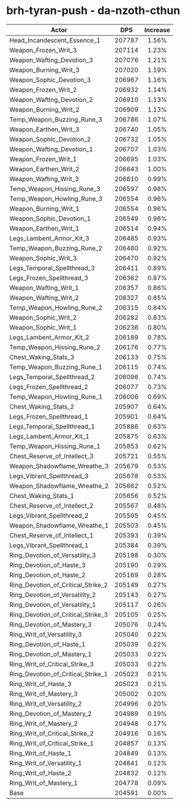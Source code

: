 # brh-tyran-push - da-nzoth-cthun
| Actor | DPS | Increase |
|---|:---:|:---:|
|Head_Incandescent_Essence_1|207787|1.56%|
|Weapon_Frozen_Writ_3|207114|1.23%|
|Weapon_Wafting_Devotion_3|207076|1.21%|
|Weapon_Burning_Writ_3|207020|1.19%|
|Weapon_Sophic_Devotion_3|206967|1.16%|
|Weapon_Frozen_Writ_2|206932|1.14%|
|Weapon_Wafting_Devotion_2|206910|1.13%|
|Weapon_Burning_Writ_2|206909|1.13%|
|Temp_Weapon_Buzzing_Rune_3|206786|1.07%|
|Weapon_Earthen_Writ_3|206740|1.05%|
|Weapon_Sophic_Devotion_2|206732|1.05%|
|Weapon_Wafting_Devotion_1|206707|1.03%|
|Weapon_Frozen_Writ_1|206695|1.03%|
|Weapon_Earthen_Writ_2|206643|1.00%|
|Weapon_Wafting_Writ_3|206610|0.99%|
|Temp_Weapon_Hissing_Rune_3|206597|0.98%|
|Temp_Weapon_Howling_Rune_3|206554|0.96%|
|Weapon_Burning_Writ_1|206554|0.96%|
|Weapon_Sophic_Devotion_1|206549|0.96%|
|Weapon_Earthen_Writ_1|206514|0.94%|
|Legs_Lambent_Armor_Kit_3|206485|0.93%|
|Temp_Weapon_Buzzing_Rune_2|206480|0.92%|
|Weapon_Sophic_Writ_3|206470|0.92%|
|Legs_Temporal_Spellthread_3|206411|0.89%|
|Legs_Frozen_Spellthread_3|206362|0.87%|
|Weapon_Wafting_Writ_1|206357|0.86%|
|Weapon_Wafting_Writ_2|206327|0.85%|
|Temp_Weapon_Howling_Rune_2|206315|0.84%|
|Weapon_Sophic_Writ_2|206282|0.83%|
|Weapon_Sophic_Writ_1|206236|0.80%|
|Legs_Lambent_Armor_Kit_2|206189|0.78%|
|Temp_Weapon_Hissing_Rune_2|206176|0.77%|
|Chest_Waking_Stats_3|206133|0.75%|
|Temp_Weapon_Buzzing_Rune_1|206115|0.74%|
|Legs_Temporal_Spellthread_2|206096|0.74%|
|Legs_Frozen_Spellthread_2|206077|0.73%|
|Temp_Weapon_Howling_Rune_1|206006|0.69%|
|Chest_Waking_Stats_2|205907|0.64%|
|Legs_Frozen_Spellthread_1|205901|0.64%|
|Legs_Temporal_Spellthread_1|205886|0.63%|
|Legs_Lambent_Armor_Kit_1|205875|0.63%|
|Temp_Weapon_Hissing_Rune_1|205853|0.62%|
|Chest_Reserve_of_Intellect_3|205721|0.55%|
|Weapon_Shadowflame_Wreathe_3|205679|0.53%|
|Legs_Vibrant_Spellthread_3|205678|0.53%|
|Weapon_Shadowflame_Wreathe_2|205662|0.52%|
|Chest_Waking_Stats_1|205656|0.52%|
|Chest_Reserve_of_Intellect_2|205567|0.48%|
|Legs_Vibrant_Spellthread_2|205505|0.45%|
|Weapon_Shadowflame_Wreathe_1|205503|0.45%|
|Chest_Reserve_of_Intellect_1|205393|0.39%|
|Legs_Vibrant_Spellthread_1|205384|0.39%|
|Ring_Devotion_of_Versatility_3|205198|0.30%|
|Ring_Devotion_of_Haste_3|205190|0.29%|
|Ring_Devotion_of_Haste_2|205169|0.28%|
|Ring_Devotion_of_Critical_Strike_2|205149|0.27%|
|Ring_Devotion_of_Versatility_2|205143|0.27%|
|Ring_Devotion_of_Versatility_1|205117|0.26%|
|Ring_Devotion_of_Critical_Strike_3|205105|0.25%|
|Ring_Devotion_of_Mastery_3|205076|0.24%|
|Ring_Writ_of_Versatility_3|205040|0.22%|
|Ring_Devotion_of_Haste_1|205039|0.22%|
|Ring_Devotion_of_Mastery_1|205033|0.22%|
|Ring_Writ_of_Critical_Strike_3|205033|0.22%|
|Ring_Devotion_of_Critical_Strike_1|205023|0.21%|
|Ring_Writ_of_Haste_3|205023|0.21%|
|Ring_Writ_of_Mastery_3|205002|0.20%|
|Ring_Writ_of_Versatility_2|204996|0.20%|
|Ring_Devotion_of_Mastery_2|204989|0.19%|
|Ring_Writ_of_Mastery_2|204948|0.17%|
|Ring_Writ_of_Critical_Strike_2|204916|0.16%|
|Ring_Writ_of_Critical_Strike_1|204857|0.13%|
|Ring_Writ_of_Haste_1|204849|0.13%|
|Ring_Writ_of_Versatility_1|204841|0.12%|
|Ring_Writ_of_Haste_2|204832|0.12%|
|Ring_Writ_of_Mastery_1|204778|0.09%|
|Base|204591|0.00%|
